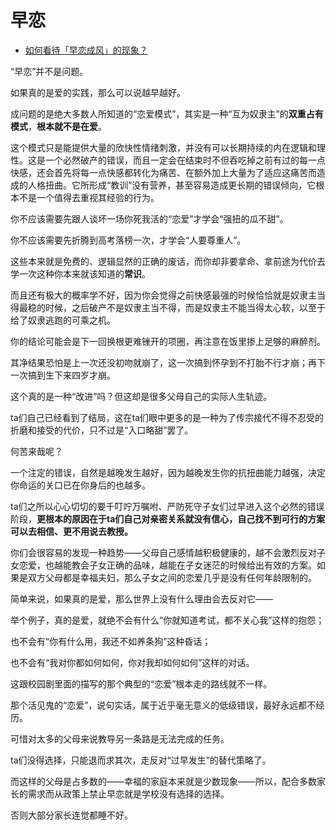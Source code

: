 # 早恋

- [如何看待「早恋成风」的现象？](https://www.zhihu.com/question/27601907/answer/1882733983)  
  

“早恋”并不是问题。

如果真的是爱的实践，那么可以说越早越好。

成问题的是绝大多数人所知道的“恋爱模式”，其实是一种“互为奴隶主”的**双重占有模式**，**根本就不是在爱**。

这个模式只是能提供大量的欣快性情绪刺激，并没有可以长期持续的内在逻辑和理性。这是一个必然破产的错误，而且一定会在结束时不但吞吃掉之前有过的每一点快感，还会首先将每一点快感都转化为痛苦、在额外加上大量为了适应这痛苦而造成的人格扭曲。它所形成“教训”没有营养，甚至容易造成更长期的错误倾向，它根本不是一个值得去重视其经验的行为。

你不应该需要先跟人谈坏一场你死我活的“恋爱”才学会“强扭的瓜不甜”。

你不应该需要先折腾到高考落榜一次，才学会“人要尊重人”。

这些本来就是免费的、逻辑显然的正确的废话，而你却非要拿命、拿前途为代价去学一次这种你本来就该知道的**常识**。

而且还有极大的概率学不好，因为你会觉得之前快感最强的时候恰恰就是奴隶主当得最稳的时候，之后破产不是奴隶主当不得，而是奴隶主不能当得太心软，以至于给了奴隶逃跑的可乘之机。

你的结论可能会是下一回换根更难锉开的项圈，再注意在饭里掺上足够的麻醉剂。

其净结果恐怕是上一次还没初吻就崩了，这一次搞到怀孕到不打胎不行才崩；再下一次搞到生下来四岁才崩。

这个真的是一种“改进”吗？但这却是很多父母自己的实际人生轨迹。

ta们自己已经看到了结局，这在ta们眼中更多的是一种为了传宗接代不得不忍受的折磨和接受的代价，只不过是“入口略甜”罢了。

何苦来哉呢？

一个注定的错误，自然是越晚发生越好，因为越晚发生你的抗扭曲能力越强，决定你命运的关口已在你身后的也越多。

ta们之所以心心切切的要千叮咛万嘱咐、严防死守子女们过早进入这个必然的错误阶段，**更根本的原因在于ta们自己对亲密关系就没有信心，自己找不到可行的方案可以去相信、更不用说去教授。**

你们会很容易的发现一种趋势——父母自己感情越积极健康的，越不会激烈反对子女恋爱，也越能教会子女正确的品味，越能在子女迷茫的时候给出有效的方案。如果是双方父母都是幸福夫妇，那么子女之间的恋爱几乎是没有任何年龄限制的。

简单来说，如果真的是爱，那么世界上没有什么理由会去反对它——

举个例子，真的是爱，就绝不会有什么“你就知道考试，都不关心我”这样的抱怨；

也不会有“你有什么用，我还不如养条狗”这种昏话；

也不会有“我对你都如何如何，你对我却如何如何”这样的对话。

这跟校园剧里面的描写的那个典型的“恋爱”根本走的路线就不一样。

那个活见鬼的“恋爱”，说句实话，属于近乎毫无意义的低级错误，最好永远都不经历。

可惜对太多的父母来说教导另一条路是无法完成的任务。

ta们没得选择，只能退而求其次，走反对“过早发生”的替代策略了。

而这样的父母是占多数的——幸福的家庭本来就是少数现象——所以，配合多数家长的需求而从政策上禁止早恋就是学校没有选择的选择。

否则大部分家长连觉都睡不好。